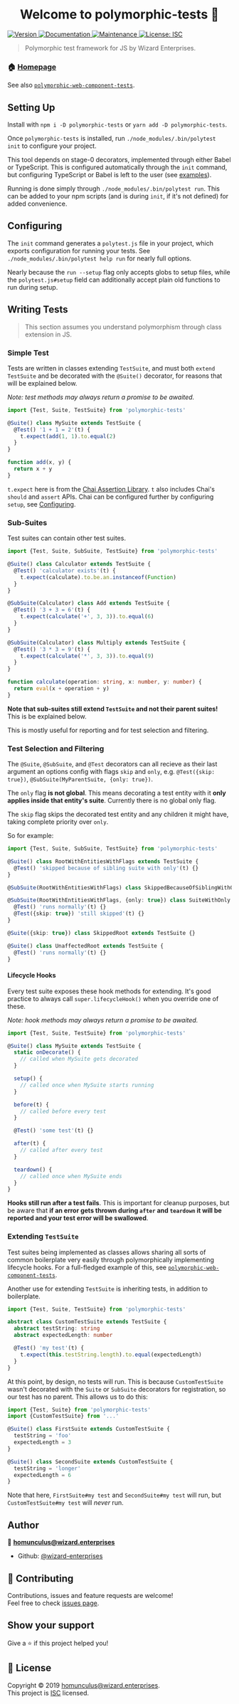 <h1 align="center">Welcome to polymorphic-tests 👋</h1>
<p>
  <a href="https://www.npmjs.com/package/polymorphic-tests" target="_blank">
    <img alt="Version" src="https://img.shields.io/npm/v/polymorphic-tests.svg">
  </a>
  <a href="https://github.com/wizard-enterprises/wizard-library/blob/master/packages/polymorphic-tests/README.md" target="_blank">
    <img alt="Documentation" src="https://img.shields.io/badge/documentation-yes-brightgreen.svg" />
  </a>
  <a href="https://github.com/wizard-enterprises/wizard-library/blob/master/packages/polymorphic-tests/graphs/commit-activity" target="_blank">
    <img alt="Maintenance" src="https://img.shields.io/badge/Maintained%3F-yes-green.svg" />
  </a>
  <a href="https://github.com/wizard-enterprises/wizard-library/blob/master/packages/polymorphic-tests/LICENSE" target="_blank">
    <img alt="License: ISC" src="https://img.shields.io/github/license/wizard-enterprises/polymorphic-tests" />
  </a>
</p>

> Polymorphic test framework for JS by Wizard Enterprises.

### 🏠 [Homepage](https://github.com/wizard-enterprises/wizard-library/blob/master/packages/polymorphic-tests)

See also [`polymorphic-web-component-tests`](../packages/polymorphic-web-component-tests).

## Setting Up
Install with `npm i -D polymorphic-tests` or `yarn add -D polymorphic-tests`.

Once `polymorphic-tests` is installed, run `./node_modules/.bin/polytest init` to configure your project.

This tool depends on stage-0 decorators, implemented through either Babel or TypeScript. This is configured automatically through the `init` command, but configuring TypeScript or Babel is left to the user (see [examples](/examples)).

Running is done simply through `./node_modules/.bin/polytest run`. This can be added to your npm scripts (and is during `init`, if it's not defined) for added convenience.

## Configuring
The `init` command generates a `polytest.js` file in your project, which exports configuration for running your tests. See `./node_modules/.bin/polytest help run` for nearly full options.

Nearly because the `run --setup` flag only accepts globs to setup files, while the `polytest.js#setup` field can additionally accept plain old functions to run during setup.

## Writing Tests
> This section assumes you understand polymorphism through class extension in JS.

### Simple Test
Tests are written in classes extending `TestSuite`, and must both `extend TestSuite` and be decorated with the `@Suite()` decorator, for reasons that will be explained below.

*Note: test methods may always return a promise to be awaited.*

```ts
import {Test, Suite, TestSuite} from 'polymorphic-tests'

@Suite() class MySuite extends TestSuite {
  @Test() '1 + 1 = 2'(t) {
    t.expect(add(1, 1).to.equal(2)
  }
}

function add(x, y) {
  return x + y
}
```

`t.expect` here is from the [Chai Assertion Library](https://www.chaijs.com/). `t` also includes Chai's `should` and `assert` APIs. Chai can be configured further by configuring `setup`, see [Configuring](#configuring).

### Sub-Suites
Test suites can contain other test suites.

```ts
import {Test, Suite, SubSuite, TestSuite} from 'polymorphic-tests'

@Suite() class Calculator extends TestSuite {
  @Test() 'calculator exists'(t) {
    t.expect(calculate).to.be.an.instanceof(Function)
  }
}

@SubSuite(Calculator) class Add extends TestSuite {
  @Test() '3 + 3 = 6'(t) {
    t.expect(calculate('+', 3, 3)).to.equal(6)
  }
}

@SubSuite(Calculator) class Multiply extends TestSuite {
  @Test() '3 * 3 = 9'(t) {
    t.expect(calculate('*', 3, 3)).to.equal(9)
  }
}

function calculate(operation: string, x: number, y: number) {
  return eval(x + operation + y)
}
```

**Note that sub-suites still extend `TestSuite` and not their parent suites!** This is be explained below.

This is mostly useful for reporting and for test selection and filtering.

### Test Selection and Filtering

The `@Suite`, `@SubSuite`, and `@Test` decorators can all recieve as their last argument an options config with flags `skip` and `only`, e.g. `@Test({skip: true})`, `@SubSuite(MyParentSuite, {only: true})`.

The `only` flag **is not global**. This means decorating a test entity with it **only applies inside that entity's suite**. Currently there is no global only flag.

The `skip` flag skips the decorated test entity and any children it might have, taking complete priority over `only`.

So for example:
```ts
import {Test, Suite, SubSuite, TestSuite} from 'polymorphic-tests'

@Suite() class RootWithEntitiesWithFlags extends TestSuite {
  @Test() 'skipped because of sibling suite with only'(t) {}
}

@SubSuite(RootWithEntitiesWithFlags) class SkippedBecauseOfSiblingWithOnly extends TestSuite {}

@SubSuite(RootWithEntitiesWithFlags, {only: true}) class SuiteWithOnly extends TestSuite {
  @Test() 'runs normally'(t) {}
  @Test({skip: true}) 'still skipped'(t) {}
}

@Suite({skip: true}) class SkippedRoot extends TestSuite {}

@Suite() class UnaffectedRoot extends TestSuite {
  @Test() 'runs normally'(t) {}
}
```

#### Lifecycle Hooks
Every test suite exposes these hook methods for extending. It's good practice to always call `super.lifecycleHook()` when you override one of these.

*Note: hook methods may always return a promise to be awaited.*

```ts
import {Test, Suite, TestSuite} from 'polymorphic-tests'

@Suite() class MySuite extends TestSuite {
  static onDecorate() {
    // called when MySuite gets decorated
  }

  setup() {
    // called once when MySuite starts running
  }

  before(t) {
    // called before every test
  }

  @Test() 'some test'(t) {}

  after(t) {
    // called after every test
  }

  teardown() {
    // called once when MySuite ends
  }
}
```

**Hooks still run after a test fails**. This is important for cleanup purposes, but be aware that **if an error gets thrown during `after` and `teardown` it will be reported and your test error will be swallowed**.

### Extending `TestSuite`
Test suites being implemented as classes allows sharing all sorts of common boilerplate very easily through polymorphically implementing lifecycle hooks. For a full-fledged example of this, see [`polymorphic-web-component-tests`](../packages/polymorphic-web-component-tests).

Another use for extending `TestSuite` is inheriting tests, in addition to boilerplate.

```ts
import {Test, Suite, TestSuite} from 'polymorphic-tests'

abstract class CustomTestSuite extends TestSuite {
  abstract testString: string
  abstract expectedLength: number

  @Test() 'my test'(t) {
    t.expect(this.testString.length).to.equal(expectedLength)
  }
}
```

At this point, by design, no tests will run. This is because `CustomTestSuite` wasn't decorated with the `Suite` or `SubSuite` decorators for registration, so our test has no parent. This allows us to do this:

```ts
import {Test, Suite} from 'polymorphic-tests'
import {CustomTestSuite} from '...'

@Suite() class FirstSuite extends CustomTestSuite {
  testString = 'foo'
  expectedLength = 3
}

@Suite() class SecondSuite extends CustomTestSuite {
  testString = 'longer'
  expectedLength = 6
}
```

Note that here, `FirstSuite#my test` and `SecondSuite#my test` will run, but `CustomTestSuite#my test` will *never* run.

## Author

👤 **homunculus@wizard.enterprises**

* Github: [@wizard-enterprises](https://github.com/wizard-enterprises)

## 🤝 Contributing

Contributions, issues and feature requests are welcome!<br />Feel free to check [issues page](https://github.com/wizard-enterprises/wizard-library/issues).

## Show your support

Give a ⭐️ if this project helped you!

## 📝 License

Copyright © 2019 [homunculus@wizard.enterprises](https://github.com/wizard-enterprises).<br />
This project is [ISC](https://github.com/wizard-enterprises/wizard-library/blob/master/packages/polymorphic-tests/blob/master/LICENSE) licensed.
